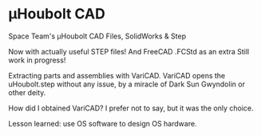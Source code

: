 # µHoubolt CAD
Space Team's µHoubolt CAD Files, SolidWorks & Step

Now with actually useful STEP files! And FreeCAD .FCStd as an extra
Still work in progress!

Extracting parts and assemblies with VariCAD. VariCAD opens the uHoubolt.step without any issue, by a miracle of Dark Sun Gwyndolin or other deity.

How did I obtained VariCAD? I prefer not to say, but it was the only choice.

Lesson learned: use OS software to design OS hardware.

